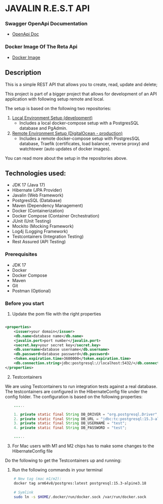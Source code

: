 # JAVALIN R.E.S.T API

### Swagger OpenApi Documentation
 - [OpenApi Doc](https://app.swaggerhub.com/apis/tysker/javalinrestapi/1.0.0)

### Docker Image Of The Reta Api
 - [Docker Image](https://hub.docker.com/r/tyskerdocker/javalin-auth-api)

## Description

This is a simple REST API that allows you to create, read, update and delete;

This project is part of a bigger project that allows for development of an API application with following setup remote and local.

The setup is based on the following two repositories:
1. [Local Environment Setup (development)](https://github.com/tysker/3sem-traefik-setup-local)
    - Includes a local docker-compose setup with a PostgresSQL database and PgAdmin.
2. [Remote Environment Setup (DigitalOcean - production)](https://github.com/tysker/3sem-traefik-setup-remote)
    - Includes a remote docker-compose setup with PostgresSQL database, Traefik (certificates, load balancer, reverse proxy) and watchtower (auto updates of docker images).

You can read more about the setup in the repositories above.

## Technologies used:

- JDK 17 (Java 17)
- Hibernate (JPA Provider)
- Javalin (Web Framework)
- PostgresSQL (Database)
- Maven (Dependency Management)
- Docker (Containerization)
- Docker Compose (Container Orchestration)
- JUnit (Unit Testing)
- Mockito (Mocking Framework)
- Log4j (Logging Framework)
- Testcontainers (Integration Testing)
- Rest Assured (API Testing)

### Prerequisites

- JDK 17
- Docker
- Docker Compose
- Maven
- Git
- Postman (Optional)

### Before you start


1. Update the pom file with the right properties

```xml

<properties>
    <issuer>your domain</issuer>
    <db.name>database name</db.name>
    <javalin.port>port number</javalin.port>
    <secret.key>your secret key</secret.key>
    <db.username>database username</db.username>
    <db.password>database password</db.password>
    <token.expiration.time>3600000</token.expiration.time>
    <db.connection.string>jdbc:postgresql://localhost:5432/</db.connection.string>
</properties>
```

2. Testcontainers

We are using Testcontainers to run integration tests against a real database. The testcontainers are configured in
the HibernateConfig file under the config folder. The configuration is based on the following properties:

```java
    .....

    1. private static final String DB_DRIVER = "org.postgresql.Driver";
    2. private static final String DB_URL = "jdbc:tc:postgresql:15.3-alpine3.18:///test_db";
    3. private static final String DB_USERNAME = "test";
    4. private static final String DB_PASSWORD = "test";

    .....

```

3. For Mac users with M1 and M2 chips has to make some changes to the HibernateConfig file

Do the following to get the Testcontainers up and running:

1. Run the following commands in your terminal

```bash 
    # New tag (mac m1/m2): 
    docker tag arm64v8/postgres:latest postgresql:15.3-alpine3.18
    
    # Symlink
    sudo ln -s $HOME/.docker/run/docker.sock /var/run/docker.sock
```
